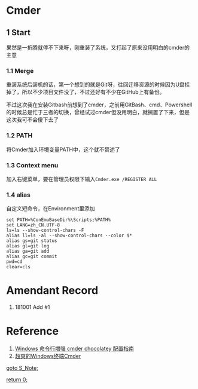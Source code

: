 # Cmder
## 1 Start
果然是一折腾就停不下来呀，刚重装了系统，又打起了原来没用明白的cmder的主意
### 1.1 Merge
重装系统后装机的话，第一个想到的就是Git呀，往回迁移资源的时候因为U盘挂掉了，所以不少项目文件没了，不过还好有不少在GitHub上有备份。

不过这次我在安装Gitbash前想到了cmder，之前用GitBash、cmd、Powershell的时候总是忙于三者的切换，曾经试过cmder但没用明白，就搁置了下来，但是这次我可不会傻下去了

### 1.2 PATH
将Cmder加入环境变量PATH中，这个就不赘述了

### 1.3 Context menu
加入右键菜单，要在管理员权限下输入`Cmder.exe /REGISTER ALL`

### 1.4 alias
自定义短命令，在Environment里添加
```
set PATH=%ConEmuBaseDir%\Scripts;%PATH%
set LANG=zh_CN.UTF-8
ls=ls --show-control-chars -F
alias ll=ls -al --show-control-chars --color $*
alias gs=git status
alias gl=git log
alias ga=git add
alias gc=git commit
pwd=cd
clear=cls
```

# Amendant Record
1. 181001 Add #1

# Reference
1. [Windows 命令行增强 cmder chocolatey 配置指南](https://www.jianshu.com/p/479d974078a7)
2. [超爽的Windows终端Cmder](http://www.360doc.com/content/17/1122/07/1353678_706036759.shtml)

[goto S_Note;](../README.md)

[return 0;](#cmder)